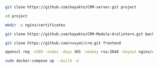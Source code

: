 ```bash
    git clone https://github.com/kayakto/CRM-server.git project
```

```bash
    cd project
```

```bash
    mkdir -p nginx/certificates
```

```bash
    git clone https://github.com/kayakto/CRM-Module-Uralintern.git backend
```

```bash
    git clone https://github.com/vvvyat/crm.git frontend
```

```bash
    openssl req -x509 -nodes -days 365 -newkey rsa:2048 -keyout nginx/certificates/bytebuilders-selfsigned.key -out nginx/certificates/bytebuilders-selfsigned.crt
```

```bash
    sudo docker-compose up --build -d
```